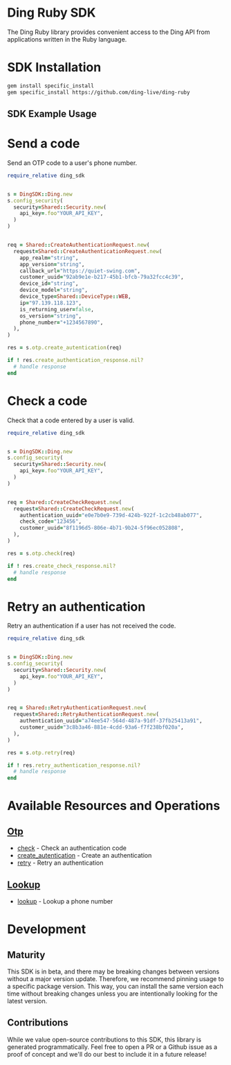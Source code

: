 # Ding Ruby SDK

The Ding Ruby library provides convenient access to the Ding API from applications written in the Ruby language.

<!-- Start SDK Installation -->

# SDK Installation

```bash
gem install specific_install
gem specific_install https://github.com/ding-live/ding-ruby
```

<!-- End SDK Installation -->

## SDK Example Usage

<!-- Start SDK Example Usage -->

# Send a code

Send an OTP code to a user's phone number.

```ruby
require_relative ding_sdk


s = DingSDK::Ding.new
s.config_security(
  security=Shared::Security.new(
    api_key=.foo"YOUR_API_KEY",
  )
)


req = Shared::CreateAuthenticationRequest.new(
  request=Shared::CreateAuthenticationRequest.new(
    app_realm="string",
    app_version="string",
    callback_url="https://quiet-swing.com",
    customer_uuid="92ab9e1e-b217-45b1-bfcb-79a32fcc4c39",
    device_id="string",
    device_model="string",
    device_type=Shared::DeviceType::WEB,
    ip="97.139.118.123",
    is_returning_user=false,
    os_version="string",
    phone_number="+1234567890",
  ),
)

res = s.otp.create_autentication(req)

if ! res.create_authentication_response.nil?
  # handle response
end

```

# Check a code

Check that a code entered by a user is valid.

```ruby
require_relative ding_sdk


s = DingSDK::Ding.new
s.config_security(
  security=Shared::Security.new(
    api_key=.foo"YOUR_API_KEY",
  )
)


req = Shared::CreateCheckRequest.new(
  request=Shared::CreateCheckRequest.new(
    authentication_uuid="e0e7b0e9-739d-424b-922f-1c2cb48ab077",
    check_code="123456",
    customer_uuid="8f1196d5-806e-4b71-9b24-5f96ec052808",
  ),
)

res = s.otp.check(req)

if ! res.create_check_response.nil?
  # handle response
end

```

# Retry an authentication

Retry an authentication if a user has not received the code.

```ruby
require_relative ding_sdk


s = DingSDK::Ding.new
s.config_security(
  security=Shared::Security.new(
    api_key=.foo"YOUR_API_KEY",
  )
)


req = Shared::RetryAuthenticationRequest.new(
  request=Shared::RetryAuthenticationRequest.new(
    authentication_uuid="a74ee547-564d-487a-91df-37fb25413a91",
    customer_uuid="3c8b3a46-881e-4cdd-93a6-f7f238bf020a",
  ),
)

res = s.otp.retry(req)

if ! res.retry_authentication_response.nil?
  # handle response
end

```

<!-- End SDK Example Usage -->

<!-- Start SDK Available Operations -->

# Available Resources and Operations

## [Otp](docs/sdks/otp/README.md)

- [check](docs/sdks/otp/README.md#check) - Check an authentication code
- [create_autentication](docs/sdks/otp/README.md#create_autentication) - Create an authentication
- [retry](docs/sdks/otp/README.md#retry) - Retry an authentication

## [Lookup](docs/sdks/lookup/README.md)

- [lookup](docs/sdks/lookup/README.md#lookup) - Lookup a phone number
<!-- End SDK Available Operations -->

<!-- Start Dev Containers -->

<!-- End Dev Containers -->

<!-- Placeholder for Future Speakeasy SDK Sections -->

# Development

## Maturity

This SDK is in beta, and there may be breaking changes between versions without a major version update. Therefore, we recommend pinning usage
to a specific package version. This way, you can install the same version each time without breaking changes unless you are intentionally
looking for the latest version.

## Contributions

While we value open-source contributions to this SDK, this library is generated programmatically.
Feel free to open a PR or a Github issue as a proof of concept and we'll do our best to include it in a future release!
